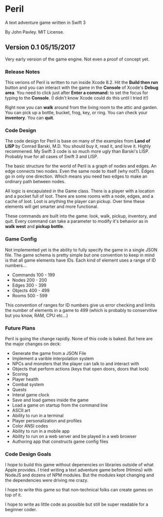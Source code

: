 # Peril

A text adventure game written in Swift 3

By John Pavley. MIT License.

## Version 0.1 05/15/2017

Very early version of the game engine. Not even a proof of concept yet.

### Release Notes

This verions of Peril is written to run inside Xcode 8.2. Hit the **Build then run** button and you can interact
with the game in the **Console** of Xcode's **Debug area**. You need to click just after **Enter a command:** to 
set the focus for typing to the **Console**. (I didn't know Xcode could do this until I tried it!)

Right now you can **walk** around from the living room to the attic and garden. You can pick up a bottle, bucket,
frog, key, or ring. You can check your **inventory**. You can **quit**.

### Code Design

The code design for Peril is base on many of the examples from **Land of LISP** by Conrad Barski, M.D. You should
buy it, read it, and love it. Highly recommened. My Swift 3 code is so much more ugly than Barski's LISP. Probably
true for all cases of Swift 3 and LISP.

The basic structure for the world of Peril is a graph of nodes and edges. An edge connects two nodes. Even the same
node to itself (why not?). Edges go in only one direction. Which means you need two edges to make an ordinary 
path between nodes.

All logic is encapulated in the Game class. There is a player with a location and a pocket full of loot. There 
are some rooms with a node, edges, and a cache of loot. Loot is anything the player can pickup. Over time these
elements will get smarter and more functional.

These commands are built into the game: look, walk, pickup, inventory, and quit. Every command can take a
parameter to modify it's behavior as in **walk west** and **pickup bottle**.

### Game Config

Not implemented yet is the ability to fully specify the game in a single JSON file. The game schema is pretty
simple but one convention to keep in mind is that all game elements have IDs. Each kind of element uses a range of
ID numbers...

- Commands 100 - 199
- Nodes 200 - 200
- Edges 300 - 399
- Objects 400 - 499
- Rooms 500 - 599

This convention of ranges for ID numbers give us error checking and limits the number of elements in a game to
499 (which is probably to conservitive but you know, RAM, CPU etc...)

### Future Plans

Peril is going the change rapidly. None of this code is baked. But here are the major changes on deck:

- Generate the game from a JSON File
- Implement a varible interpolation system
- NPCs and monsters that the player can talk to and interact with
- Objects that perform actions (keys that open doors, doors that lock)
- Scoring
- Player health
- Combat system
- Quests
- Interal game clock
- Save and load games inside the game
- Load a game on startup from the command line
- ASCII art
- Ability to run in a terminal
- Player personalization and profiles
- Color ANSI codes
- Ability to run in a mobile app
- Ability to run on a web server and be played in a web browser
- Authoring app that constructs game config files

### Code Design Goals

I hope to build this game without depenencies on libraries outside of what Apple provides. I tried writing 
a text adventure game before (Himins) with NodeJS and dozens of NPM modules. But the modules kept changing
and the dependencies were driving me crazy. 

I hope to write this game so that non-technical folks can create games on top of it.

I hope to write as little code as possible but still be super readable for a beginner coder.
